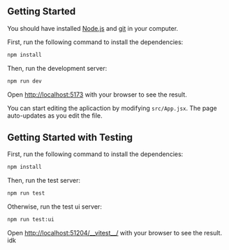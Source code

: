 ## Getting Started

You should have installed [Node.js](https://nodejs.org/) and [git](https://git-scm.com/) in your computer.

First, run the following command to install the dependencies:

```bash
npm install
```

Then, run the development server:

```bash
npm run dev
```

Open [http://localhost:5173](http://localhost:5173) with your browser to see the result.

You can start editing the aplicaction by modifying `src/App.jsx`. The page auto-updates as you edit the file.

## Getting Started  with Testing

First, run the following command to install the dependencies:

```bash
npm install
```

Then, run the test server:

```bash
npm run test
```

Otherwise, run the test ui server:

```bash
npm run test:ui
```

Open [http://localhost:51204/__vitest\__/](http://localhost:51204/__vitest__/) with your browser to see the result.
idk